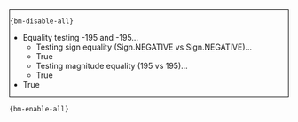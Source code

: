 <div style="border:1px solid black;">

`{bm-disable-all}`

 * Equality testing -195 and -195...
   * Testing sign equality (Sign.NEGATIVE vs Sign.NEGATIVE)...
   * True
   * Testing magnitude equality (195 vs 195)...
   * True
 * True
</div>

`{bm-enable-all}`

